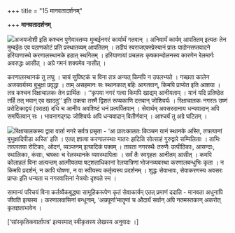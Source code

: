 +++
title = "15 मानवतादर्शनम्"

+++
**मानवतादर्शनम्**

![](magazine_images/img-1657092019Screenshotfrom2022-07-0612-49-53.png)अजयजोशी इति कश्चन पुणेवास्तव्यः मुम्बईनगरं कार्यार्थं गतवान् । अनिवार्यं कार्यम् आपतितम् इत्यतः तेन मुम्बईतः एव पठाणकोटं प्रति प्रस्थातव्यम् आपतितम् । तदीयं स्वराजएक्स्प्रेस्यानं प्रातः पादोनसप्तवादने हरियाणास्थे करणालस्थानके हठात् स्थगितम् । हरियाणायां प्रचलतः कृषकान्दोलनस्य कारणेन रेलमार्गः अवरुद्धः आसीत् । अग्रे गमनं शक्यमेव नासीत् ।

करणालस्थानकं तु लघु । चायं सुपिष्टकं च विना तत्र अन्यत् किमपि न उपलभ्यते । गच्छता कालेन अजयवर्यस्य बुभुक्षा प्रवृद्धा । ताम् असहमानः सः स्थानकात् बहिः आगतवान्, किमपि प्राप्येत इति आशया । तत्र कश्चन रिक्षाचालकः तेन प्रार्थितः । ‘‘कृपया नगरं गत्वा किमपि खाद्यम् आनीयताम् । यानं यदि प्रतिष्ठेत तर्हि तत् भवान् एव खादतु’’ इति उक्त्वा तस्मै द्विशतं रूप्यकाणि दत्तवान् जोशिवर्यः । रिक्षाचालकः नगरतः उष्णं प्ररोटिकाद्वयं (पराठा) दधि च आनीय अवशिष्टं धनं प्रत्यर्पितवान् । सेवार्थम् अवसरदानाय धन्यवादान् अपि समर्पितवान् सः । भावनागद्गदः जोशिवर्यः अपि धन्यवादान् वितीर्णवान् । आश्चर्यं तु अग्रे घटितम् ।

![](magazine_images/img-1657092038Screenshotfrom2022-07-0612-50-02.png)रिक्षाचालकस्य द्वारा वार्ता नगरे सर्वत्र प्रसृता - ‘आ प्रातःकालतः किञ्चन यानं स्थानके अस्ति, तत्रत्यानां बुभुक्षादिपीडा अस्ति’ इति । एतत् ज्ञात्वा करणालस्थाः मातरः झटिति सोत्साहं गुरुद्वारे सम्मिलिताः । ताभिः तत्परतया रोटिकाः, ओदनं, व्यञ्जनम् इत्यादिकं पक्वम् । तावता नगरस्थैः तरुणैः उत्पीठिकाः, आसन्दाः, स्थालिकाः, कंसाः, चषकाः च रेलस्थानके व्यवस्थापिताः । सर्वं तैः स्वगृहतः आनीतम् आसीत् । कमपि कोलाहलं विना अत्यन्तम् आत्मीयतया षट्शताधिकानां रेलयात्रिणां भोजनव्यवस्था करणालबन्धुभिः कृता । न किमपि प्रदर्शनं, न कापि घोषणा, न वा स्वीयस्य कर्तृत्वस्य प्रदर्शनम् । शुद्धः सेवाभावः, सेवाकरणस्य अवसरः प्राप्तः इति धन्यता च नगरवासिनां नेत्रयोः दृश्यते स्म ।

सामान्यं परिचयं विना कर्तव्यैकबुद्ध्या सामूहिकरूपेण कृतं सेवाकार्यम् एतत् प्रमाणं ददाति - मानवता अधुनापि जीवति इत्यस्य । करणालवासिनां बन्धूनाम्, ‘अन्नपूर्णा’मातॄणां च औदार्यं सर्वान् अपि नतमस्तकान् अकरोत् कृतज्ञताभावेन ।

\[‘सांस्कृतिकवार्तापत्र’ इत्यस्मात् स्वीकृतस्य लेखस्य अनुवादः ।\]
